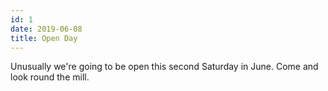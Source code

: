```yaml
---
id: 1
date: 2019-06-08
title: Open Day
---
```

Unusually we're going to be open this second Saturday in June. Come and look round the mill. 
